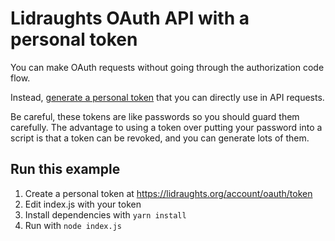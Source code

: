 # Lidraughts OAuth API with a personal token

You can make OAuth requests without going through the authorization code flow.

Instead, [generate a personal token](https://lidraughts.org/account/oauth/token)
that you can directly use in API requests.

Be careful, these tokens are like passwords so you should guard them carefully.
The advantage to using a token over putting your password into a script is that a token can be revoked,
and you can generate lots of them.

## Run this example

1. Create a personal token at https://lidraughts.org/account/oauth/token
2. Edit index.js with your token
3. Install dependencies with `yarn install`
4. Run with `node index.js`
